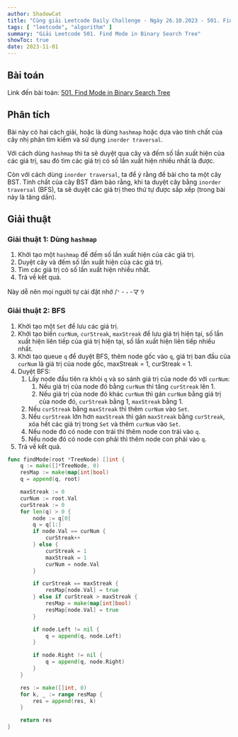 ```yaml
---
author: ShadowCat
title: "Cùng giải Leetcode Daily Challenge - Ngày 26.10.2023 - 501. Find Mode in Binary Search Tree"
tags: [ "leetcode", "algorithm" ]
summary: "Giải Leetcode 501. Find Mode in Binary Search Tree"
showToc: true
date: 2023-11-01
---
```


## Bài toán

Link đến bài toán: [501. Find Mode in Binary Search Tree](https://leetcode.com/problems/find-mode-in-binary-search-tree/)

## Phân tích

Bài này có hai cách giải, hoặc là dùng `hashmap` hoặc dựa vào tính chất của cây nhị phân tìm kiếm và sử dụng `inorder traversal`.

Với cách dùng `hashmap` thì ta sẽ duyệt qua cây và đếm số lần xuất hiện của các giá trị, sau đó tìm các giá trị có số lần xuất hiện nhiều nhất là được.

Còn với cách dùng `inorder traversal`, ta để ý rằng đề bài cho ta một cây BST.
Tính chất của cây BST đảm bảo rằng, khi ta duyệt cây bằng `inorder traversal` (BFS), ta sẽ duyệt các giá trị theo thứ tự được sắp xếp (trong bài này là tăng dần).

## Giải thuật

### Giải thuật 1: Dùng `hashmap`

1. Khởi tạo một `hashmap` để đếm số lần xuất hiện của các giá trị.
2. Duyệt cây và đếm số lần xuất hiện của các giá trị.
3. Tìm các giá trị có số lần xuất hiện nhiều nhất.
4. Trả về kết quả.

Này dễ nên mọi người tự cài đặt nhớ /ᐠ - ˕ -マ Ⳋ

### Giải thuật 2: BFS

1. Khởi tạo một `Set` để lưu các giá trị.
2. Khởi tạo biến `curNum`, `curStreak`, `maxStreak` để lưu giá trị hiện tại, số lần xuất hiện liên tiếp của giá trị hiện tại, số lần xuất hiện liên tiếp nhiều nhất.
3. Khởi tạo queue `q` để duyệt BFS, thêm node gốc vào `q`, giá trị ban đầu của `curNum` là giá trị của node gốc, maxStreak = 1, curStreak = 1.
4. Duyệt BFS:
   1. Lấy node đầu tiên ra khỏi `q` và so sánh giá trị của node đó với `curNum`:
      1. Nếu giá trị của node đó bằng `curNum` thì tăng `curStreak` lên 1.
      2. Nếu giá trị của node đó khác `curNum` thì gán `curNum` bằng giá trị của node đó, `curStreak` bằng 1, `maxStreak` bằng 1.
   2. Nếu `curStreak` bằng `maxStreak` thì thêm `curNum` vào `Set`.
   3. Nếu `curStreak` lớn hơn `maxStreak` thì gán `maxStreak` bằng `curStreak`, xóa hết các giá trị trong `Set` và thêm `curNum` vào `Set`.
   4. Nếu node đó có node con trái thì thêm node con trái vào `q`.
   5. Nếu node đó có node con phải thì thêm node con phải vào `q`.
5. Trả về kết quả.

```go
func findMode(root *TreeNode) []int {
	q := make([]*TreeNode, 0)
	resMap := make(map[int]bool)
	q = append(q, root)

	maxStreak := 0
	curNum := root.Val
	curStreak := 0
	for len(q) > 0 {
		node := q[0]
		q = q[1:]
		if node.Val == curNum {
			curStreak++
		} else {
			curStreak = 1
			maxStreak = 1
			curNum = node.Val
		}

		if curStreak == maxStreak {
			resMap[node.Val] = true
		} else if curStreak > maxStreak {
			resMap = make(map[int]bool)
			resMap[node.Val] = true
		}

		if node.Left != nil {
			q = append(q, node.Left)
		}

		if node.Right != nil {
			q = append(q, node.Right)
		}
	}

	res := make([]int, 0)
	for k, _ := range resMap {
		res = append(res, k)
	}

	return res
}
```